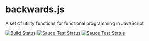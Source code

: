 backwards.js
============

A set of utility functions for functional programming in JavaScript

[![Build Status](https://travis-ci.org/Omega3k/backwards.js.svg?branch=master)](https://travis-ci.org/Omega3k/backwards.js)
[![Sauce Test Status](https://saucelabs.com/buildstatus/Omega3k)](https://saucelabs.com/u/Omega3k)
[![Sauce Test Status](https://saucelabs.com/browser-matrix/Omega3k.svg)](https://saucelabs.com/u/Omega3k)